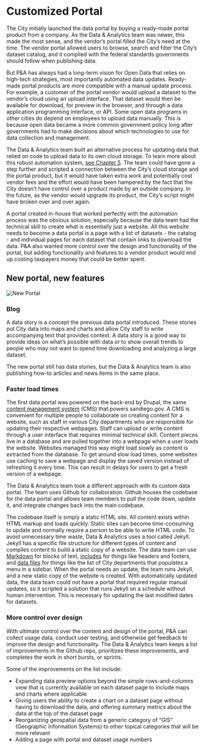 # Customized Portal

The City initially launched the data portal by buying a ready-made portal product from a company. As the Data & Analytics team was newer, this made the most sense, and the vendor‘s portal filled the City’s need at the time. The vendor portal allowed users to browse, search and filter the City’s dataset catalog, and it complied with the federal standards governments should follow when publishing data.

But P&A has always had a long-term vision for Open Data that relies on high-tech strategies, most importantly automated data updates. Ready-made portal products are more compatible with a manual update process. For example, a customer of the portal vendor would upload a dataset to the vendor’s cloud using an upload interface. That dataset would then be available for download, for preview in the browser, and through a data application programming interface, or API. Some open data programs in other cities do depend on employees to upload data manually. This is because open data became a more common government policy long after governments had to make decisions about which technologies to use for data collection and management.

The Data & Analytics team built an alternative process for updating data that relied on code to upload data to its own cloud storage. To learn more about this robust automation system, [see Chapter 5](). The team could have gone a step further and scripted a connection between the City’s cloud storage and the portal product, but it would have taken extra work and potentially cost vendor fees and the effort would have been hampered by the fact that the City doesn’t have control over a product made by an outside company. In the future, as the vendor would upgrade its product, the City’s script might have broken over and over again.

A portal created in-house that worked perfectly with the automation process was the obvious solution, especially because the data team had the technical skill to create what is essentially just a website. All this website needs to become a data portal is a page with a list of datasets - the catalog - and individual pages for each dataset that contain links to download the data. P&A also wanted more control over the design and functionality of the portal, but adding functionality and features to a vendor product would end up costing taxpayers money that could be better spent.

## New portal, new features

![New Portal](https://data.sandiego.gov/assets/img/stories/new-portal.jpg)


<div style="page-break-after: always;"></div>


### Blog

A data story is a concept the previous data portal introduced. These stories put City data into maps and charts and allow City staff to write accompanying text that provides context. A data story is a good way to provide ideas on what’s possible with data or to show overall trends to people who may not want to spend time downloading and analyzing a large dataset.

The new portal still has data stories, but the Data & Analytics team is also publishing how-to articles and news items in the same place.

### Faster load times

The first data portal was powered on the back-end by Drupal, the same [content management system](https://en.wikipedia.org/wiki/Content_management_system) \(CMS\) that powers sandiego.gov. A CMS is convenient for multiple people to collaborate on creating content for a website, such as staff in various City departments who are responsible for updating their respective webpages. Staff can upload or write content through a user interface that requires minimal technical skill. Content pieces live in a database and are pulled together into a webpage when a user loads the website. Websites managed this way might load slowly as content is extracted from the database. To get around slow load times, some websites use caching to save a webpage and display the saved version instead of refreshing it every time. This can result in delays for users to get a fresh version of a webpage.

The Data & Analytics team took a different approach with its custom data portal. The team uses Github for collaboration. Github houses the codebase for the data portal and allows team members to pull the code down, update it, and integrate changes back into the main codebase.

The codebase itself is simply a static HTML site. All content exists within HTML markup and loads quickly. Static sites can become time-consuming to update and normally require a person to be able to write HTML code. To avoid unnecessary time waste, Data & Analytics uses a tool called Jekyll. Jekyll has a specific file structure for different types of content and compiles content to build a static copy of a website. The data team can use [Markdown](https://en.wikipedia.org/wiki/Markdown) for blocks of text, [includes](https://jekyllrb.com/docs/includes/) for things like headers and footers, and [data files](https://jekyllrb.com/docs/datafiles/) for things like the list of City departments that populates a menu in a sidebar. When the portal needs an update, the team runs Jekyll, and a new static copy of the website is created. With automatically updated data, the data team could not have a portal that required regular manual updates, so it scripted a solution that runs Jekyll on a schedule without human intervention. This is necessary for updating the last modified dates for datasets.

### More control over design

With ultimate control over the content and design of the portal, P&A can collect usage data, conduct user testing, and otherwise get feedback to improve the design and functionality. The Data & Analytics team keeps a list of improvements in the Github repo, prioritizes these improvements, and completes the work in short bursts, or sprints.

Some of the improvements on the list include:

* Expanding data preview options beyond the simple rows-and-columns view that is currently available on each dataset page to include maps and charts where applicable
* Giving users the ability to create a chart on a dataset page without having to download the data, and offering summary metrics about the data at the top of the dataset page
* Reorganizing geospatial data from a generic category of “GIS” \(Geographic Information Systems\) to other topical categories that will be more relevant
* Adding a page with portal and dataset usage numbers



